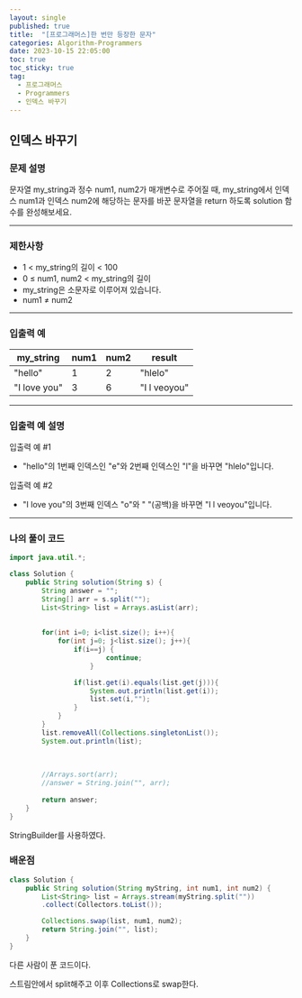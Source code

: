```yaml
---
layout: single
published: true
title:  "[프로그래머스]한 번만 등장한 문자"
categories: Algorithm-Programmers
date: 2023-10-15 22:05:00
toc: true
toc_sticky: true
tag:   
  - 프로그래머스
  - Programmers
  - 인덱스 바꾸기
---
```


## 인덱스 바꾸기

### 문제 설명

문자열 my_string과 정수 num1, num2가 매개변수로 주어질 때, my_string에서 인덱스 num1과 인덱스 num2에 해당하는 문자를 바꾼 문자열을 return 하도록 solution 함수를 완성해보세요.



----------------

### 제한사항

* 1 < my_string의 길이 < 100
* 0 ≤ num1, num2 < my_string의 길이
* my_string은 소문자로 이루어져 있습니다.
* num1 ≠ num2



----------------

### 입출력 예


|my_string	|num1	|num2	|result|
|---|---|---|---|
|"hello"	|1	|2	|"hlelo"|
|"I love you"	|3	|6	|"I l veoyou"|

----------------

### 입출력 예 설명

입출력 예 #1  

* "hello"의 1번째 인덱스인 "e"와 2번째 인덱스인 "l"을 바꾸면 "hlelo"입니다.
  

입출력 예 #2  

* "I love you"의 3번째 인덱스 "o"와 " "(공백)을 바꾸면 "I l veoyou"입니다.
  

  

----------------

### 나의 풀이 코드

```java
import java.util.*;

class Solution {
    public String solution(String s) {
        String answer = "";
        String[] arr = s.split("");
        List<String> list = Arrays.asList(arr);
        
        
        for(int i=0; i<list.size(); i++){
            for(int j=0; j<list.size(); j++){
                if(i==j) {
                        continue;
                    }

                if(list.get(i).equals(list.get(j))){
                    System.out.println(list.get(i));
                    list.set(i,"");
                }
            }
        }
        list.removeAll(Collections.singletonList());
        System.out.println(list);
        
        
        
        //Arrays.sort(arr);
        //answer = String.join("", arr);
        
        return answer;
    }
}
```


StringBuilder를 사용하였다.



### 배운점


```java
class Solution {
    public String solution(String myString, int num1, int num2) {
        List<String> list = Arrays.stream(myString.split(""))
        .collect(Collectors.toList());

        Collections.swap(list, num1, num2);
        return String.join("", list);
    }
}

```

다른 사람이 푼 코드이다.  

스트림안에서 split해주고 이후 Collections로 swap한다.
